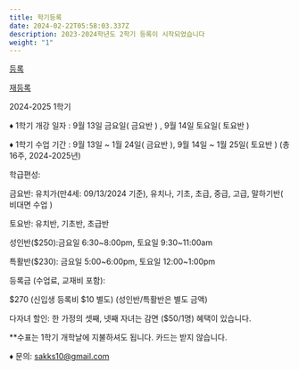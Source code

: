 ```yaml
---
title: 학기등록
date: 2024-02-22T05:58:03.337Z
description: 2023-2024학년도 2학기 등록이 시작되었습니다
weight: "1"
---
```

<a class="bg-blue-  500 hover:bg-blue-700 text-white font-bold py-2 px-4 rounded my-8" href="/ko/registration_pages/register">등록</a>

<a class="bg-blue-500 hover:bg-blue-700 text-white font-bold py-2 px-4 rounded" href="/ko/registration_pages/reregister">재등록</a>

2024-2025 1학기

♦ 1학기 개강 일자 : 9월 13일 금요일( 금요반 ) , 9월 14일 토요일( 토요반 )

♦ 1학기 수업 기간 : 9월 13일 \~ 1월 24일( 금요반 ), 9월 14일 \~ 1월 25일( 토요반 ) (총 16주, 2024-2025년)

학급편성:

금요반: 유치가(만4세: 09/13/2024 기준), 유치나, 기초, 초급, 중급, 고급, 말하기반( 비대면 수업 )

토요반: 유치반, 기초반, 초급반

성인반($250):금요일 6:30\~8:00pm, 토요일 9:30\~11:00am 

특활반($230):  금요일 5:00\~6:00pm, 토요일 12:00\~1:00pm

등록금 (수업료, 교재비 포함):

$270 (신입생 등록비 $10 별도) (성인반/특활반은 별도 금액)

다자녀 할인: 한 가정의 셋째, 넷째 자녀는 감면 ($50/1명) 혜택이 있습니다.

\*\*수표는 1학기 개학날에 지불하셔도 됩니다. 카드는 받지 않습니다.

♦ 문의: sakks10@gmail.com
